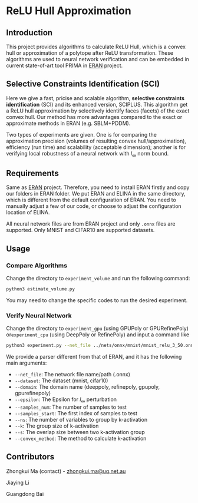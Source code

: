 # ReLU Hull Approximation

## Introduction

This project provides algorithms to calculate ReLU Hull, which is a convex hull or approximation of a polytope after ReLU transformation. These algorithms are used to neural network verification and can be embedded in current state-of-art tool PRIMA in [ERAN](https://github.com/eth-sri/eran) project.

## Selective Constraints Identification (SCI)

Here we give a fast, pricise and scalable algorithm, **selective constraints identification** (SCI) and its enhanced version, SCIPLUS. This algorithm get a ReLU hull approximation by selectively identify faces (facets) of the exact convex hull. Our method has more advantages compared to the exact or approximate methods in ERAN (e.g. SBLM+PDDM).

Two types of experiments are given. One is for comparing the approximation precision (volumes of resulting convex hull/approximation), efficiency (run time) and scalability (acceptable dimension); another is for verifying local robustness of a neural network with $l_{\infty}$ norm bound.

## Requirements

Same as [ERAN](https://github.com/eth-sri/eran) project. Therefore, you need to install ERAN firstly and copy our folders in ERAN folder. We put ERAN and ELINA in the same directory, which is different from the default configuration of ERAN. You need to manually adjust a few of our code, or choose to adjust the configuration location of ELINA.

All neural network files are from ERAN project and only `.onnx` files are supported. Only MNIST and CIFAR10 are supported datasets.

## Usage

### Compare Algorithms

Change the directory to `experiment_volume` and run the following command:

```bash
python3 estimate_volume.py
```

You may need to change the specific codes to run the desired experiment.

### Verify Neural Network

Change the directory to `experiment_gpu` (using GPUPoly or GPURefinePoly) or`experiment_cpu` (using DeepPoly or RefinePoly) and input a command like

```bash
python3 experiment.py --net_file ../nets/onnx/mnist/mnist_relu_3_50.onnx --dataset mnist --domain refinegpupoly --ns 20 --k 3 --s 1 --convex_method sci
```

We provide a parser different from that of ERAN, and it has the following main arguments:

- `--net_file`: The network file name/path (.onnx)
- `--dataset`: The dataset (mnist, cifar10)
- `--domain`: The domain name (deeppoly, refinepoly, gpupoly, gpurefinepoly)
- `--epsilon`: The Epsilon for $l_\infty$ perturbation
- `--samples_num`: The number of samples to test
- `--samples_start`: The first index of samples to test
- `--ns`: The number of variables to group by k-activation
- `--k`: The group size of k-activation
- `--s`: The overlap size between two k-activation group
- `--convex_method`: The method to calculate k-activation

## Contributors

Zhongkui Ma (contact) - zhongkui.ma@uq.net.au

Jiaying Li

Guangdong Bai